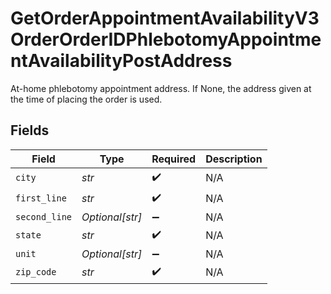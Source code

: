 # GetOrderAppointmentAvailabilityV3OrderOrderIDPhlebotomyAppointmentAvailabilityPostAddress

At-home phlebotomy appointment address. If None, the address given at the time of placing the order is used.


## Fields

| Field              | Type               | Required           | Description        |
| ------------------ | ------------------ | ------------------ | ------------------ |
| `city`             | *str*              | :heavy_check_mark: | N/A                |
| `first_line`       | *str*              | :heavy_check_mark: | N/A                |
| `second_line`      | *Optional[str]*    | :heavy_minus_sign: | N/A                |
| `state`            | *str*              | :heavy_check_mark: | N/A                |
| `unit`             | *Optional[str]*    | :heavy_minus_sign: | N/A                |
| `zip_code`         | *str*              | :heavy_check_mark: | N/A                |